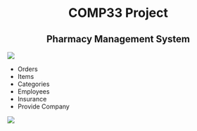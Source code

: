  <H1 align="center" > <strong> COMP33 Project </strong> </H1>

 <H2 align="center" > <strong>Pharmacy Management System </strong> </H2>
 
 ![](https://github.com/MohamadAlwan/COMP333_Project_Pharmacy/blob/main/Pharmacy_Final_Vresion/pharmacy/ui.jpg)
 
 *  Orders
 *  Items
 *  Categories
 *  Employees
 *  Insurance
 *  Provide Company 
 
 ![]( https://github.com/MohamadAlwan/COMP333_Project_Pharmacy/blob/main/Pharmacy_Final_Vresion/pharmacy/first.png)
 
 


 
